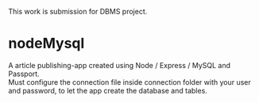 This work is submission for DBMS project.

# nodeMysql
A article publishing-app created using Node / Express / MySQL and Passport.   
Must configure the connection file inside connection folder with your user and password, to let the app create the database and tables.
